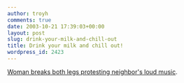 ```yaml
---
author: troyh
comments: true
date: 2003-10-21 17:39:03+00:00
layout: post
slug: drink-your-milk-and-chill-out
title: Drink your milk and chill out!
wordpress_id: 2423
---
```


[Woman breaks both legs protesting neighbor's loud music](http://seattlepi.nwsource.com/local/144510_music18ww.html?source=rss).
